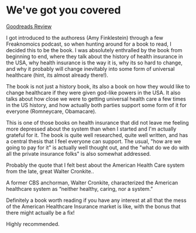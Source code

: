 # We've got you covered
[Goodreads Review](https://www.goodreads.com/review/show/7214819193)

I got introduced to the authoress (Amy Finklestein) through a few Freaknomoics podcast, so when hunting around for a book to read, I decided this to be the book. I was absolutely enthralled by the book from beginning to end, where they talk about the history of health insurance in the USA, why health insurance is the way it is, why its so hard to change, and why it probably will change inevitably into some form of universal healthcare (hint, its almost already there!).

The book is not just a history book, its also a book on how they would like to change healthcare if they were given god-like powers in the USA. It also talks about how close we were to getting universal health care a few times in the US history, and how actually both parties support some form of it for everyone (Romneycare, Obamacare).

This is one of those books on health insurance that did not leave me feeling more depressed about the system than when I started and I'm actually grateful for it. The book is quite well researched, quite well written, and has a central thesis that I feel everyone can support. The usual, "how are we going to pay for it" is actually well thought out, and the "what do we do with all the private insurance folks" is also somewhat addressed.

Probably the quote that I felt best about the American Health Care system from the late, great Walter Cronkite..

A former CBS anchorman, Walter Cronkite, characterized the American healthcare system as “neither healthy, caring, nor a system.”

Definitely a book worth reading if you have any interest at all that the mess of the American Healthcare Insurance market is like, with the bonus that there might actually be a fix!

Highly recommended.